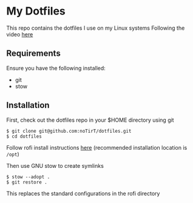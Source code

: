 # My Dotfiles

This repo contains the dotfiles I use on my Linux systems
Following the video [here](https://www.youtube.com/watch?v=y6XCebnB9gs)

## Requirements

Ensure you have the following installed:

- git
- stow

## Installation

First, check out the dotfiles repo in your $HOME directory using git

```
$ git clone git@github.com:noTirT/dotfiles.git
$ cd dotfiles
```

Follow rofi install instructions [here](https://github.com/adi1090x/rofi) (recommended installation location is `/opt`)

Then use GNU stow to create symlinks

```
$ stow --adopt .
$ git restore .
```

This replaces the standard configurations in the rofi directory
